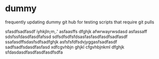 # dummy
frequently updating dummy git hub for testing scripts that require git pulls

sfasdfsadfasdf
iyhkjln;m,.'
asfaasffs
dfghjk
afwrwayrwsdasd
asfassaff
sdsfssfdasdfasdfafssd
sdfsdfsdfsfdsasfasfasdfasdfsadfasdf
ssafasdffsdasfsdfsadfghjk
asfsfsfdfsdvjyggasfsadfasdf
sadfsadfsdasdfasfasd
xdfcgvhbjn
ghjkl
cfgvhbjnkml
dfghjk
sfdasdasdfasdfasdfasdfsdfa
